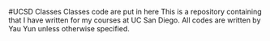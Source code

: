 #UCSD Classes
Classes code are put in here
This is a repository containing that I have written for my courses at UC San Diego.
All codes are written by Yau Yun unless otherwise specified.
